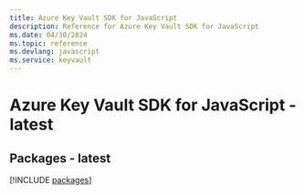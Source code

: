```yaml
---
title: Azure Key Vault SDK for JavaScript
description: Reference for Azure Key Vault SDK for JavaScript
ms.date: 04/30/2024
ms.topic: reference
ms.devlang: javascript
ms.service: keyvault
---
```

# Azure Key Vault SDK for JavaScript - latest
## Packages - latest
[!INCLUDE [packages](key-vault-index.md)]